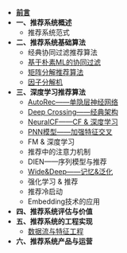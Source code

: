 - [**前言**](README.md)
- **一、推荐系统概述**
    - 推荐系统范式
- **二、推荐系统基础算法**
  - 经典协同过滤推荐算法
  - [基于朴素ML的协同过滤](推荐系统基础算法/基于朴素ML的协同过滤.md)
  - [矩阵分解推荐算法](推荐系统基础算法/矩阵分解推荐算法.md)
  - [因子分解机](推荐系统基础算法/因子分解机.md)
- **三、深度学习推荐算法**
  - [AutoRec——单隐层神经网络](深度学习推荐算法/AutoRec.md)
  - [Deep Crossing——经典架构](深度学习推荐算法/Deep_Crossing.md)
  - [NeuralCF——CF & 深度学习](深度学习推荐算法/NeuralCF.md)
  - [PNN模型——加强特征交叉](深度学习推荐算法/PNN.md)
  - FM & 深度学习
  - 推荐中的注意力机制
  - DIEN——序列模型与推荐
  - [Wide&Deep——记忆&泛化](深度学习推荐算法/Wide&Deep.md)
  - 强化学习 & 推荐
  -  推荐冷启动
  -  Embedding技术的应用
- **四、推荐系统评估与价值**
- **五、推荐系统的工程实现**
    - [数据流与特征工程](推荐系统的工程实现/数据流与特征工程.md)
- **六、推荐系统产品与运营**